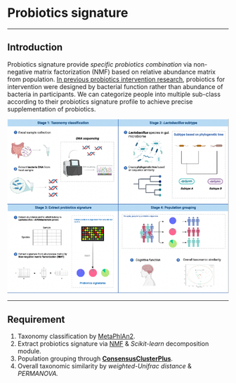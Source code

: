 # Probiotics signature
---

## Introduction

Probiotics signature provide *specific probiotics combination* via non-negative matrix factorization (NMF) based on relative abundance matrix from population. [In previous probiotics intervention research](https://www.aging-us.com/article/102810/text), probiotics for intervention were designed by bacterial function rather than abundance of bacteria in participants. We can categorize people into multiple sub-class according to their probiotics signature profile to achieve precise supplementation of probiotics.

![image](https://github.com/brucewu1996/Probiotics_signature/blob/beta/overview.png)

---

## Requirement 
1. Taxonomy classification by [MetaPhlAn2](https://github.com/biobakery/MetaPhlAn).
2. Extract probiotics signature via [NMF](https://cran.r-project.org/web/packages/NMF/index.html) & *Scikit-learn* decomposition module.
3. Population grouping through **[ConsensusClusterPlus](https://bioconductor.org/packages/release/bioc/html/ConsensusClusterPlus.html)**.
4. Overall taxonomic similarity by *weighted-Unifrac distance* & *PERMANOVA.*
